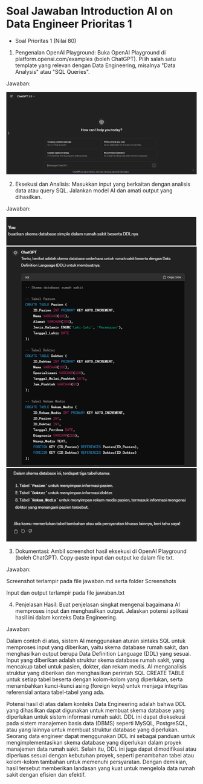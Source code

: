 # Soal Jawaban Introduction AI on Data Engineer Prioritas 1

- Soal Prioritas 1 (Nilai 80)

1. Pengenalan OpenAI Playground:
Buka OpenAI Playground di platform.openai.com/examples (boleh ChatGPT).
Pilih salah satu template yang relevan dengan Data Engineering, misalnya "Data Analysis" atau "SQL Queries".

Jawaban:

![](..//Screenshots/01.png)

2. Eksekusi dan Analisis:
Masukkan input yang berkaitan dengan analisis data atau query SQL.
Jalankan model AI dan amati output yang dihasilkan.

Jawaban:

![](..//Screenshots/02.png)
![](..//Screenshots/03.png)
![](..//Screenshots/04.png)

3. Dokumentasi:
Ambil screenshot hasil eksekusi di OpenAI Playground (boleh ChatGPT).
Copy-paste input dan output ke dalam file txt.

Jawaban:

Screenshot terlampir pada file jawaban.md serta folder Screenshots

Input dan output terlampir pada file jawaban.txt

4. Penjelasan Hasil:
Buat penjelasan singkat mengenai bagaimana AI memproses input dan menghasilkan output.
Jelaskan potensi aplikasi hasil ini dalam konteks Data Engineering.

Jawaban:

Dalam contoh di atas, sistem AI menggunakan aturan sintaks SQL untuk memproses input yang diberikan, yaitu skema database rumah sakit, dan menghasilkan output berupa Data Definition Language (DDL) yang sesuai. Input yang diberikan adalah struktur skema database rumah sakit, yang mencakup tabel untuk pasien, dokter, dan rekam medis. AI menganalisis struktur yang diberikan dan menghasilkan perintah SQL CREATE TABLE untuk setiap tabel beserta dengan kolom-kolom yang diperlukan, serta menambahkan kunci-kunci asing (foreign keys) untuk menjaga integritas referensial antara tabel-tabel yang ada.

Potensi hasil di atas dalam konteks Data Engineering adalah bahwa DDL yang dihasilkan dapat digunakan untuk membuat skema database yang diperlukan untuk sistem informasi rumah sakit. DDL ini dapat dieksekusi pada sistem manajemen basis data (DBMS) seperti MySQL, PostgreSQL, atau yang lainnya untuk membuat struktur database yang diperlukan. Seorang data engineer dapat menggunakan DDL ini sebagai panduan untuk mengimplementasikan skema database yang diperlukan dalam proyek manajemen data rumah sakit. Selain itu, DDL ini juga dapat dimodifikasi atau diperluas sesuai dengan kebutuhan proyek, seperti penambahan tabel atau kolom-kolom tambahan untuk memenuhi persyaratan. Dengan demikian, hasil tersebut memberikan landasan yang kuat untuk mengelola data rumah sakit dengan efisien dan efektif.